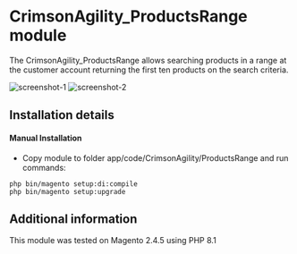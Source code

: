 # CrimsonAgility_ProductsRange module
The CrimsonAgility_ProductsRange allows searching products in a range at the customer account returning the first ten products on the search criteria.

![screenshot-1](https://user-images.githubusercontent.com/5066212/223158876-c750dfcd-8324-41a0-b5de-2c30959d0100.gif)
![screenshot-2](https://user-images.githubusercontent.com/5066212/223158942-e465f633-7901-4144-a357-d203e0169244.gif)

## Installation details

#### Manual Installation

- Copy module to folder app/code/CrimsonAgility/ProductsRange and run commands:
```
php bin/magento setup:di:compile
php bin/magento setup:upgrade
```

## Additional information

This module was tested on Magento 2.4.5 using PHP 8.1
